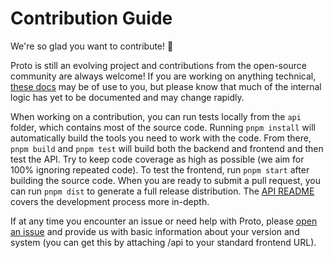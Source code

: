 # Contribution Guide

We're so glad you want to contribute! :art:

Proto is still an evolving project and contributions from the open-source community are always welcome!
If you are working on anything technical, [these docs](./api/docs/) may be of use to you, but please know that much of the internal logic has yet to be documented and may change rapidly.

When working on a contribution, you can run tests locally from the `api` folder, which contains most of the source code.
Running `pnpm install` will automatically build the tools you need to work with the code.
From there, `pnpm build` and `pnpm test` will build both the backend and frontend and then test the API.
Try to keep code coverage as high as possible (we aim for 100% ignoring repeated code).
To test the frontend, run `pnpm start` after building the source code.
When you are ready to submit a pull request, you can run `pnpm dist` to generate a full release distribution.
The [API README](./api/README.md) covers the development process more in-depth.

If at any time you encounter an issue or need help with Proto, please [open an issue](https://github.com/quantum9innovation/proto/issues/new) and provide us with basic information about your version and system (you can get this by attaching /api to your standard frontend URL).
